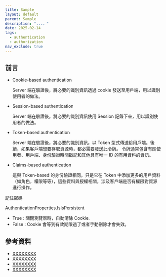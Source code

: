 ```yaml
---
title: Sample
layout: default
parent: Sample
description: "...。"
date: 2025-02-14
tags:
  - authentication
  - authorization
nav_exclude: true
---
```


## 前言

- Cookie-based authentication
  
  Server 端在驗證後，將必要的識別資訊透過 cookie 發送至用戶端，用以識別使用者的做法。

- Session-based authentication
  
  Server 端在驗證後，將必要的識別資訊使用 Session 記錄下來，用以識別使用者的做法。

- Token-based authentication

  Server 端在驗證後，將必要的識別資訊，以 Token 型式傳送給用戶端。後續，如果客戶端想要存取資源時，都必需要發送此令牌。
  令牌通常包含有關使用者、用戶端、身份驗證時間戳記和其他具有唯一 ID 的有用資料的資訊。

- Claims-based authentication

  這與 Token-based 的身份驗證相同，只是它在 Token 中添加更多的用戶資料（如角色，權限等等），這些資料與授權相關，涉及客戶端是否有權限對資源進行操作。


記住密碼

AuthenticationProperties.IsIsPersistent
- True : 關閉瀏覽器時，自動清除 Cookie.
- False : Cookie 會等到有效期限過了或者手動刪除才會失效。

## 參考資料
- <a target="_blank" href="">XXXXXXXX</a>
- <a target="_blank" href="">XXXXXXXX</a>
- <a target="_blank" href="">XXXXXXXX</a>
- <a target="_blank" href="">XXXXXXXX</a>